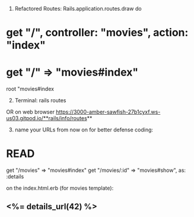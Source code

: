 1) Refactored Routes:
Rails.application.routes.draw do
  # get "/", controller: "movies", action: "index" 
  # get "/" => "movies#index" 
  root "movies#index

2) Terminal:
rails routes

OR on web browser
https://3000-amber-sawfish-27b1cyxf.ws-us03.gitpod.io/**rails/info/routes**


3) name your URLs from now on for better defense coding:
# READ
  get "/movies" => "movies#index"
  get "/movies/:id" => "movies#show", as: :details
  
 on the index.html.erb (for movies template):
 <h2>
  <%= details_url(42) %>
</h2>
